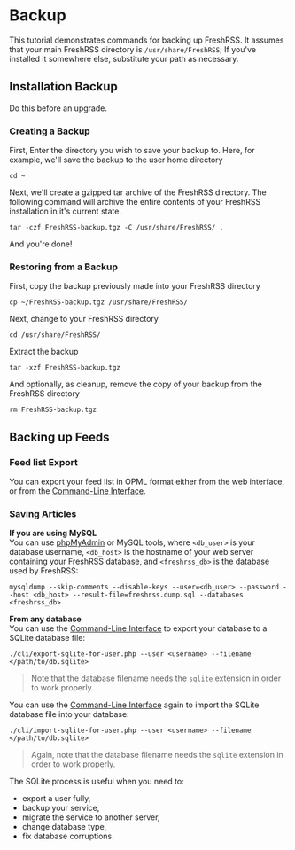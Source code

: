 # Backup

This tutorial demonstrates commands for backing up FreshRSS. It assumes that your main FreshRSS directory is `/usr/share/FreshRSS`; If you've installed it somewhere else, substitute your path as necessary.

## Installation Backup

Do this before an upgrade.

### Creating a Backup

First, Enter the directory you wish to save your backup to. Here, for example, we'll save the backup to the user home directory
```
cd ~
```

Next, we'll create a gzipped tar archive of the FreshRSS directory. The following command will archive the entire contents of your FreshRSS installation in it's current state.
```
tar -czf FreshRSS-backup.tgz -C /usr/share/FreshRSS/ .
```

And you're done!

### Restoring from a Backup

First, copy the backup previously made into your FreshRSS directory
```
cp ~/FreshRSS-backup.tgz /usr/share/FreshRSS/
```

Next, change to your FreshRSS directory
```
cd /usr/share/FreshRSS/
```

Extract the backup
```
tar -xzf FreshRSS-backup.tgz
```

And optionally, as cleanup, remove the copy of your backup from the FreshRSS directory
```
rm FreshRSS-backup.tgz
```

## Backing up Feeds

### Feed list Export
You can export your feed list in OPML format either from the web interface, or from the [Command-Line Interface](https://github.com/FreshRSS/FreshRSS/blob/master/cli/README.md).

### Saving Articles

**If you are using MySQL**  
You can use [phpMyAdmin](https://www.phpmyadmin.net/) or MySQL tools, where `<db_user>` is your database username, `<db_host>` is the hostname of your web server containing your FreshRSS database, and `<freshrss_db>` is the database used by FreshRSS:
```
mysqldump --skip-comments --disable-keys --user=<db_user> --password --host <db_host> --result-file=freshrss.dump.sql --databases <freshrss_db>
```

**From any database**  
You can use the [Command-Line Interface](https://github.com/FreshRSS/FreshRSS/blob/master/cli/README.md) to export your database to a SQLite database file:
```
./cli/export-sqlite-for-user.php --user <username> --filename </path/to/db.sqlite>
```
> Note that the database filename needs the `sqlite` extension in order to work properly.

You can use the [Command-Line Interface](https://github.com/FreshRSS/FreshRSS/blob/master/cli/README.md) again to import the SQLite database file into your database:
```
./cli/import-sqlite-for-user.php --user <username> --filename </path/to/db.sqlite>
```
> Again, note that the database filename needs the `sqlite` extension in order to work properly.

The SQLite process is useful when you need to:
- export a user fully,
- backup your service,
- migrate the service to another server,
- change database type,
- fix database corruptions.
